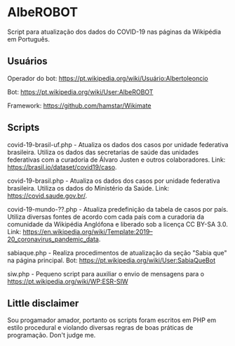 # AlbeROBOT

Script para atualização dos dados do COVID-19 nas páginas da Wikipédia em Português.

## Usuários

Operador do bot: https://pt.wikipedia.org/wiki/Usuário:Albertoleoncio

Bot: https://pt.wikipedia.org/wiki/User:AlbeROBOT

Framework: https://github.com/hamstar/Wikimate

## Scripts

covid-19-brasil-uf.php - Atualiza os dados dos casos por unidade federativa brasileira. Utiliza os dados das secretarias de saúde das unidades federativas com a curadoria de Álvaro Justen e outros colaboradores. Link: https://brasil.io/dataset/covid19/caso.

covid-19-brasil.php - Atualiza os dados dos casos por unidade federativa brasileira. Utiliza os dados do Ministério da Saúde. Link: https://covid.saude.gov.br/.

covid-19-mundo-??.php - Atualiza predefinição da tabela de casos por país. Utiliza diversas fontes de acordo com cada país com a curadoria da comunidade da Wikipédia Anglófona e liberado sob a licença CC BY-SA 3.0. Link: https://en.wikipedia.org/wiki/Template:2019–20_coronavirus_pandemic_data.

sabiaque.php - Realiza procedimentos de atualização da seção "Sabia que" na página principal. Bot: https://pt.wikipedia.org/wiki/User:SabiaQueBot

siw.php - Pequeno script para auxiliar o envio de mensagens para o https://pt.wikipedia.org/wiki/WP:ESR-SIW

## Little disclaimer

Sou progamador amador, portanto os scripts foram escritos em PHP em estilo procedural e violando diversas regras de boas práticas de programação. Don't judge me.